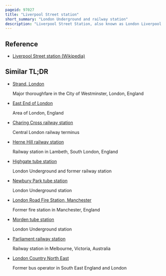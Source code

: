 ```yaml
---
pageid: 97027
title: "Liverpool Street station"
short_summary: "London Underground and railway station"
description: "Liverpool Street Station, also known as London Liverpool Street, is a major central London Railway Terminus and connected London Underground Station in the north-eastern Corner of the City of London, in the Ward of Bishopsgate Without. It is the Terminus of the west anglia main Line to cambridge the great eastern main Line to norwich Commuter Trains serving east London and Destinations in the East of England and the stansted Express Service to stansted Airport."
---
```


## Reference

- [Liverpool Street station (Wikipedia)](https://en.wikipedia.org/?curid=97027)

## Similar TL;DR

- [Strand, London](/tldr/en/strand-london)

  Major thoroughfare in the City of Westminster, London, England

- [East End of London](/tldr/en/east-end-of-london)

  Area of London, England

- [Charing Cross railway station](/tldr/en/charing-cross-railway-station)

  Central London railway terminus

- [Herne Hill railway station](/tldr/en/herne-hill-railway-station)

  Railway station in Lambeth, South London, England

- [Highgate tube station](/tldr/en/highgate-tube-station)

  London Underground and former railway station

- [Newbury Park tube station](/tldr/en/newbury-park-tube-station)

  London Underground station

- [London Road Fire Station, Manchester](/tldr/en/london-road-fire-station-manchester)

  Former fire station in Manchester, England

- [Morden tube station](/tldr/en/morden-tube-station)

  London Underground station

- [Parliament railway station](/tldr/en/parliament-railway-station)

  Railway station in Melbourne, Victoria, Australia

- [London Country North East](/tldr/en/london-country-north-east)

  Former bus operator in South East England and London
